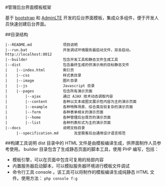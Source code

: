 #管理后台界面模板框架

基于 [bootstrap](https://github.com/twbs/bootstrap) 和 
[AdminLTE](https://github.com/almasaeed2010/AdminLTE) 开发的后台界面模板，集成众多组件，便于开发人员快速创建后台界面。

##目录结构

    |--README.md              项目说明
    |--run.bat                开发调试环境服务器启动文件，双击启动。http://localhost:8012
    |--builder                包含开发工具和静态文件生成工具
    |--dist                   包含最终生成的供演示用的目标静态文件
    |    |--index.html        索引页
    |    |--css               样式表目录
    |    |--image             图片目录
    |    |--js                Javascript 目录
    |    |--pages             包含所有演示页面
    |        |--ajax          通过 AJAX 技术动态调取内容
    |        |--content       各种以文本或图文展示性内容为主的演示页面
    |        |--example       各种特殊场景、综合类及较复杂的演示页面
    |        |--form          各种表单相关的演示页面
    |        |--home          各种管理后台首页的演示页面
    |        |--list          各种列表形式为主的演示页面
    |--docs                   说明文档目录
         |--specification.md       及至极客后台通用设计语言规范

##构建工具说明
dist 目录中的 HTML 文件是由模板编译生成，供界面制作人员参考使用。
builder 目录包含了生成静态页面的脚本工具，使用 PHP 编写，包括：

* 模板引擎，可以在页面中包含可复用的局部内容
* 内置服务器启动脚本，可以模拟服务器环境进行模板文件调试
* 命令行工具 console 。该工具可以将制作的模板编译生成纯静态 HTML 文件。使用方法： `php console f:g`